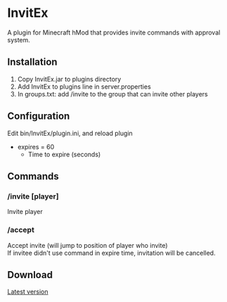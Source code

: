 # InvitEx

A plugin for Minecraft hMod that provides invite commands with approval system.

## Installation

1. Copy InvitEx.jar to plugins directory
1. Add InvitEx to plugins line in server.properties
1. In groups.txt: add /invite to the group that can invite other players

## Configuration

Edit bin/InvitEx/plugin.ini, and reload plugin

* expires = 60
	* Time to expire (seconds) 

## Commands

### /invite [player]
Invite player

### /accept
Accept invite (will jump to position of player who invite)<br />
If invitee didn't use command in expire time, invitation will be cancelled.

## Download
[Latest version](https://github.com/palm3r/Hey0Plugins/raw/master/InvitEx/build/latest/InvitEx.jar)
